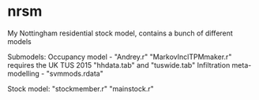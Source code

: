 # nrsm
My Nottingham residential stock model, contains a bunch of different models

Submodels:
Occupancy model - "Andrey.r" "MarkovInclTPMmaker.r" requires the UK TUS 2015 "hhdata.tab" and "tuswide.tab"
Infiltration meta-modelling - "svmmods.rdata"

Stock model:
"stockmember.r" "mainstock.r"
